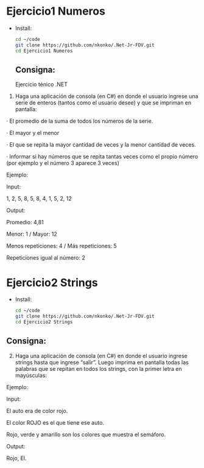 # Ejercicio1 Numeros

- Install:
    ```bash
    cd ~/code
    git clone https://github.com/nkonko/.Net-Jr-FDV.git
    cd Ejercicio1 Numeros
    ```
    
    ## Consigna:
    
    Ejercicio ténico .NET

1) Haga una aplicación de consola (en C#) en donde el usuario ingrese una serie de enteros (tantos como el usuario desee) y que se impriman en pantalla:

· El promedio de la suma de todos los números de la serie.

· El mayor y el menor

· El que se repita la mayor cantidad de veces y la menor cantidad de veces.

· Informar si hay números que se repita tantas veces como el propio número (por ejemplo y el número 3 aparece 3 veces)

Ejemplo:

Input:

1, 2, 5, 8, 5, 8, 4, 1, 5, 2, 12

Output:

Promedio: 4,81

Menor: 1 / Mayor: 12

Menos repeticiones: 4 / Más repeticiones: 5

Repeticiones igual al número: 2

# Ejercicio2 Strings

- Install:
    ```bash
    cd ~/code
    git clone https://github.com/nkonko/.Net-Jr-FDV.git
    cd Ejercicio2 Strings
    ```
 ## Consigna:
 
 2) Haga una aplicación de consola (en C#) en donde el usuario ingrese strings hasta que ingrese “salir”. Luego imprima en pantalla todas las palabras que se repitan en todos los strings, con la primer letra en mayúsculas:

Ejemplo:

Input:

El auto era de color rojo.

El color ROJO es el que tiene ese auto.

Rojo, verde y amarillo son los colores que muestra el semáforo.

Output:

Rojo, El.
